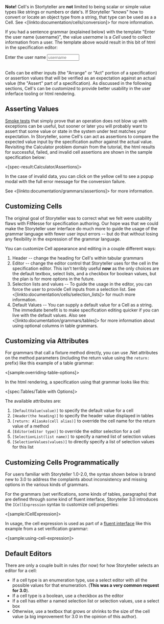 <!--Title: Cells-->

<div class="alert alert-info" role="alert"><strong>Note!</strong> Cell's in Stortyteller are <b>not</b> limited to being scalar or simple value types like strings or numbers or date's. If Storyteller "knows" how to convert or locate an object type from a string, that type can be used as a a Cell. See <[linkto:documentation/cells/conversion]> for more information.</div>


If you had a sentence grammar (explained below) with the template "Enter the user name {username}", the value _username_ is a _Cell_ used to collect information from a user. The template above would result in this bit of html in the specification editor:

<div class="sentence"><span>Enter the user name </span><input type="text" size="10" placeholder="username" tabindex="0" class="cell active-cell mousetrap" data-cell="username"></div>

<br />

Cells can be either inputs (the "Arrange" or "Act" portion of a specification) or assertion values that will be verified as an expectation against an actual value (the "Assert" part of a specification). As discussed in the following sections, Cell's can be customized to provide better usability in the user inferface tooling or html rendering.

## Asserting Values

[Smoke tests](http://en.wikipedia.org/wiki/Smoke_testing_(software)) that simply prove that an operation does not blow up with exceptions can be useful, but sooner or later you will probably want to assert that some value or state in the system under test matches your expectation. In Storyteller, some Cell's can act as assertions to compare the expected value input by the specification author against the actual value. Revisiting the Calculator problem domain from the tutorial, the html results for successful, failed, and invalid cell assertions are shown in the sample specification below:

<[spec-result:Calculator/Assertions]>

In the case of invalid data, you can click on the yellow cell to see a popup modal with the full error message for the conversion failure.

See <[linkto:documentation/grammars/assertions]> for more information.


## Customizing Cells

<div class="alert alert-info" role="alert">

The original goal of Storyteller was to correct what we felt were usability flaws with FitNesse for specification authoring. Our hope was that we could make the Storyteller user interface do much more to guide the usage of the grammar language with fewer user input errors -- but do that without losing any flexibility in the expression of the grammar language. 

</div>

You can customize Cell appearance and editing in a couple different ways:

1. Header -- change the heading for Cell's within tabular grammars
1. Editor -- change the editor control that Storyteller uses for the cell in the specification editor. This isn't terribly useful **now** as the only choices are the default textbox, select lists, and a checkbox for boolean values, but the plan is for more options in the future.
1. Selection lists and values -- To guide the usage in the editor, you can force the user to provide Cell inputs from a selection list. See <[linkto:documentation/cells/selection_lists]> for much more information.
1. Default Values -- You can supply a default value for a Cell as a string. The immediate benefit is to make specification editing quicker if you can live with the default values. Also see <[linkto:documentation/grammars/tables]> for more information about using optional columns in table grammars.

## Customizing via Attributes

For grammars that call a fixture method directly, you can use .Net attributes on the method parameters (including the return value using the `return:` prefix) like this example of a table grammar:

<[sample:overriding-table-options]>

In the html rendering, a specification using that grammar looks like this:

<[spec:Tables/Table with Options]>

The available attributes are:

1. `[DefaultValue(value)]` to specify the default value for a cell
1. `[Header(the heading)]` to specify the header value displayed in tables
1. `[return: AliasAs(cell alias)]` to override the cell name for the return value of a method
1. `[Editor(editor type)]` to override the editor selection for a cell
1. `[SelectionList(list name)]` to specify a named list of selection values
1. `[SelectionValues(values)]` to directly specify a list of selection values for this list

## Customizing Cells Programmatically

<div class="alert alert-info" role="alert">

For users familiar with Storyteller 1.0-2.0, the syntax shown below is brand new to 3.0 to address the complaints about inconsistency and missing options in the various kinds of grammars.

</div>

For the grammars (set verifications, some kinds of tables, paragraphs) that are defined through some kind of fluent interface, Storyteller 3.0 introduces the `ICellExpression` syntax to customize cell properties:

<[sample:ICellExpression]>

In usage, the cell expression is used as part of a [fluent interface](http://martinfowler.com/bliki/FluentInterface.html) like this example from a set verification grammar:

<[sample:using-cell-expression]>


## Default Editors

There are only a couple built in rules (for now) for how Storyteller selects an editor for a cell:

* If a cell type is an enumeration type, use a select editor with all the possible values for that enumeration. (**This was a very common request for 3.0**).
* If a cell type is a boolean, use a checkbox as the editor
* If a cell has either a named selection list or selection values, use a select box
* Otherwise, use a textbox that grows or shrinks to the size of the cell value (a big improvement for 3.0 in the opinion of this author).

